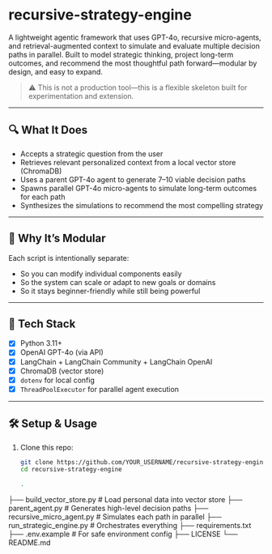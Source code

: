 # recursive-strategy-engine
A lightweight agentic framework that uses GPT-4o, recursive micro-agents, and retrieval-augmented context to simulate and evaluate multiple decision paths in parallel.  Built to model strategic thinking, project long-term outcomes, and recommend the most thoughtful path forward—modular by design, and easy to expand.



> ⚠️ This is not a production tool—this is a flexible skeleton built for experimentation and extension.

---

## 🔍 What It Does

- Accepts a strategic question from the user  
- Retrieves relevant personalized context from a local vector store (ChromaDB)
- Uses a parent GPT-4o agent to generate 7–10 viable decision paths
- Spawns parallel GPT-4o micro-agents to simulate long-term outcomes for each path
- Synthesizes the simulations to recommend the most compelling strategy

---

## 🧠 Why It’s Modular

Each script is intentionally separate:
- So you can modify individual components easily
- So the system can scale or adapt to new goals or domains
- So it stays beginner-friendly while still being powerful

---

## 🧰 Tech Stack

- [x] Python 3.11+
- [x] OpenAI GPT-4o (via API)
- [x] LangChain + LangChain Community + LangChain OpenAI
- [x] ChromaDB (vector store)
- [x] `dotenv` for local config
- [x] `ThreadPoolExecutor` for parallel agent execution

---

## 🛠️ Setup & Usage

1. Clone this repo:
   ```bash
   git clone https://github.com/YOUR_USERNAME/recursive-strategy-engine.git
   cd recursive-strategy-engine

   .
├── build_vector_store.py         # Load personal data into vector store
├── parent_agent.py               # Generates high-level decision paths
├── recursive_micro_agent.py      # Simulates each path in parallel
├── run_strategic_engine.py       # Orchestrates everything
├── requirements.txt
├── .env.example                  # For safe environment config
├── LICENSE
└── README.md


